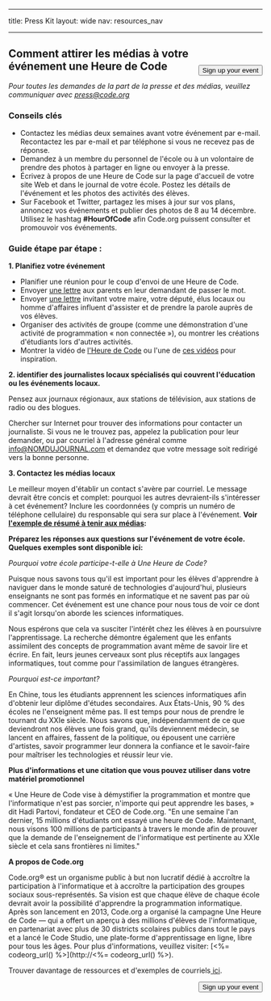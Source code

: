 * * *

title: Press Kit layout: wide nav: resources_nav

* * *

[<button style="float: right; margin-top: 50px">Sign up your event</button>](/#join)

## Comment attirer les médias à votre événement une Heure de Code

*Pour toutes les demandes de la part de la presse et des médias, veuillez communiquer avec <press@code.org>*

### Conseils clés

  * Contactez les médias deux semaines avant votre événement par e-mail. Recontactez les par e-mail et par téléphone si vous ne recevez pas de réponse.
  * Demandez à un membre du personnel de l'école ou à un volontaire de prendre des photos à partager en ligne ou envoyer à la presse.
  * Écrivez à propos de une Heure de Code sur la page d'accueil de votre site Web et dans le journal de votre école. Postez les détails de l'événement et les photos des activités des élèves.
  * Sur Facebook et Twitter, partagez les mises à jour sur vos plans, annoncez vos événements et publier des photos de 8 au 14 décembre. Utilisez le hashtag **#HourOfCode** afin Code.org puissent consulter et promouvoir vos événements.

### Guide étape par étape :

**1. Planifiez votre événement**

  * Planifier une réunion pour le coup d'envoi de une Heure de Code.
  * Envoyer [une lettre](<%= hoc_uri('/resources/#sample-emails') %>) aux parents en leur demandant de passer le mot.
  * Envoyer [ une lettre](<%= hoc_uri('/resources/#sample-emails') %>) invitant votre maire, votre député, élus locaux ou homme d'affaires influent d'assister et de prendre la parole auprès de vos élèves.
  * Organiser des activités de groupe (comme une démonstration d'une activité de programmation « non connectée »), ou montrer les créations d'étudiants lors d'autres activités.
  * Montrer la vidéo de [l'Heure de Code](<%= hoc_uri('/') %>) ou l'une de [ces vidéos](<%= hoc_uri('/resources#videos') %>) pour inspiration.

**2. identifier des journalistes locaux spécialisés qui couvrent l'éducation ou les événements locaux.**

Pensez aux journaux régionaux, aux stations de télévision, aux stations de radio ou des blogues.

Chercher sur Internet pour trouver des informations pour contacter un journaliste. Si vous ne le trouvez pas, appelez la publication pour leur demander, ou par courriel à l'adresse général comme info@NOMDUJOURNAL.com et demandez que votre message soit redirigé vers la bonne personne.

**3. Contactez les médias locaux**

Le meilleur moyen d'établir un contact s'avère par courriel. Le message devrait être concis et complet: pourquoi les autres devraient-ils s'intéresser à cet événement? Inclure les coordonnées (y compris un numéro de téléphone cellulaire) du responsable qui sera sur place à l'événement. **Voir [l'exemple de résumé à tenir aux médias](<%= hoc_uri('/resources#sample-emails') %>):**

**Préparez les réponses aux questions sur l'événement de votre école. Quelques exemples sont disponible ici:**

*Pourquoi votre école participe-t-elle à Une Heure de Code?*

Puisque nous savons tous qu'il est important pour les élèves d'apprendre à naviguer dans le monde saturé de technologies d'aujourd'hui, plusieurs enseignants ne sont pas formés en informatique et ne savent pas par où commencer. Cet événement est une chance pour nous tous de voir ce dont il s'agit lorsqu'on aborde les sciences informatiques.

Nous espérons que cela va susciter l'intérêt chez les élèves à en poursuivre l'apprentissage. La recherche démontre également que les enfants assimilent des concepts de programmation avant même de savoir lire et écrire. En fait, leurs jeunes cerveaux sont plus réceptifs aux langages informatiques, tout comme pour l'assimilation de langues étrangères.

*Pourquoi est-ce important?*

En Chine, tous les étudiants apprennent les sciences informatiques afin d'obtenir leur diplôme d'études secondaires. Aux États-Unis, 90 % des écoles ne l'enseignent même pas. Il est temps pour nous de prendre le tournant du XXIe siècle. Nous savons que, indépendamment de ce que deviendront nos élèves une fois grand, qu'ils deviennent médecin, se lancent en affaires, fassent de la politique, ou épousent une carrière d'artistes, savoir programmer leur donnera la confiance et le savoir-faire pour maîtriser les technologies et réussir leur vie.

**Plus d'informations et une citation que vous pouvez utiliser dans votre matériel promotionnel**

« Une Heure de Code vise à démystifier la programmation et montre que l'informatique n'est pas sorcier, n'importe qui peut apprendre les bases, » dit Hadi Partovi, fondateur et CEO de Code.org. "En une semaine l'an dernier, 15 millions d'étudiants ont essayé une heure de Code. Maintenant, nous visons 100 millions de participants à travers le monde afin de prouver que la demande de l'enseignement de l'informatique est pertinente au XXIe siècle et cela sans frontières ni limites."

**A propos de Code.org**

Code.org® est un organisme public à but non lucratif dédié à accroître la participation à l'informatique et à accroître la participation des groupes sociaux sous-représentés. Sa vision est que chaque élève de chaque école devrait avoir la possibilité d'apprendre la programmation informatique. Après son lancement en 2013, Code.org a organisé la campagne Une Heure de Code — qui a offert un aperçu à des millions d'élèves de l'informatique, en partenariat avec plus de 30 districts scolaires publics dans tout le pays et a lancé le Code Studio, une plate-forme d'apprentissage en ligne, libre pour tous les âges. Pour plus d'informations, veuillez visiter: [<%= codeorg_url() %>](http://<%= codeorg_url() %>).

  
Trouver davantage de ressources et d'exemples de courriels[ ici](<%= hoc_uri('/resources') %>).

<a style="display: block" href="/#join"><button style="float: right;">Sign up your event</button></a>